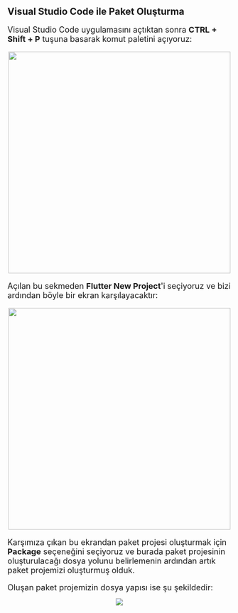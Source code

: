 ## Visual Studio Code ile Paket Oluşturma

<font size="4">Visual Studio Code uygulamasını açtıktan sonra **CTRL + Shift + P** tuşuna basarak komut paletini açıyoruz:

<p align="center">
  <img src="https://user-images.githubusercontent.com/61869567/161999483-28cbe146-d276-445c-82b9-7c073563f45a.png" width="500"/>
</p>

Açılan bu sekmeden **Flutter New Project**'i seçiyoruz ve bizi ardından böyle bir ekran karşılayacaktır:


<p align="center">
  <img src="https://user-images.githubusercontent.com/61869567/162001909-725cd385-948e-4cef-a9a9-ca6ce02ca5b0.png" width="500"/>
</p>


Karşımıza çıkan bu ekrandan paket projesi oluşturmak için **Package** seçeneğini seçiyoruz ve burada paket projesinin oluşturulacağı dosya yolunu belirlemenin ardından artık paket projemizi oluşturmuş olduk.


Oluşan paket projemizin dosya yapısı ise şu şekildedir:</font>

<p align="center">
  <img src="https://user-images.githubusercontent.com/61869567/162000632-9ba5f7ae-c535-4c00-994b-4a3d8fa14dd3.png" />
</p>










